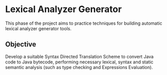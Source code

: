 # Lexical Analyzer Generator

This phase of the project aims to practice techniques for building automatic
lexical analyzer generator tools.

## Objective

Develop a suitable Syntax Directed Translation Scheme to convert Java code to Java bytecode, performing necessary lexical, syntax and static semantic analysis
(such as type checking and Expressions Evaluation).



